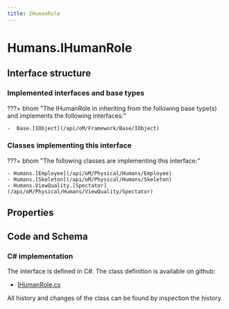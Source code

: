 ```yaml
---
title: IHumanRole
---
```


# Humans.IHumanRole



## Interface structure

### Implemented interfaces and base types

???+ bhom "The IHumanRole in inheriting from the following base type(s) and implements the following interfaces:"

    -  Base.[IObject](/api/oM/Framework/Base/IObject)


### Classes implementing this interface

???+ bhom "The following classes are implementing this interface:"

    - Humans.[Employee](/api/oM/Physical/Humans/Employee)
    - Humans.[Skeleton](/api/oM/Physical/Humans/Skeleton)
    - Humans.ViewQuality.[Spectator](/api/oM/Physical/Humans/ViewQuality/Spectator)


## Properties

## Code and Schema

### C# implementation

The interface is defined in C#. The class definition is available on github:

- [IHumanRole.cs](https://github.com/BHoM/BHoM/blob/develop/Humans_oM/Interfaces/IHumanRole.cs)

All history and changes of the class can be found by inspection the history.
